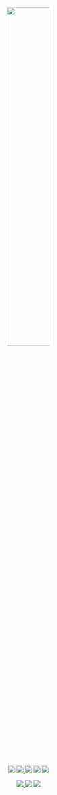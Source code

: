 <p align=center>
  <a target="_blank" rel="noopener noreferrer" href="https://github.com/carolesdaughter"><img src="https://lanyard-profile-readme.vercel.app/api/394318793637232641" width=45%></a>
</p>

<p align="center">
    <a target="_blank" rel="noopener noreferrer" href="#" onclick='window.open("https://github.com/carolesdaughter");return false;'><img src="https://img.shields.io/badge/python-3670A0?style=for-the-badge&logo=python&logoColor=ffdd54"></a>
    <a target="_blank" rel="noopener noreferrer" href="#" onclick='window.open("https://github.com/carolesdaughter");return false;'><img src="https://img.shields.io/badge/javascript-%23323330.svg?style=for-the-badge&logo=javascript&logoColor=%23F7DF1E">
    <a target="_blank" rel="noopener noreferrer" href="#" onclick='window.open("https://github.com/carolesdaughter");return false;'><img src="https://img.shields.io/badge/lua-%232C2D72.svg?style=for-the-badge&logo=lua&logoColor=white"></a>
    <a target="_blank" rel="noopener noreferrer" href="#" onclick='window.open("https://github.com/carolesdaughter");return false;'><img src="https://img.shields.io/badge/c%23-%23239120.svg?style=for-the-badge&logo=c-sharp&logoColor=white"></a>
    <a target="_blank" rel="noopener noreferrer" href="#" onclick='window.open("https://github.com/carolesdaughter");return false;'><img src="https://img.shields.io/badge/c++-%2300599C.svg?style=for-the-badge&logo=c%2B%2B&logoColor=white"></a>
</p>
  
<p align="center">
  <a target="_blank" rel="noopener noreferrer" href="https://discord.com/users/394318793637232641"><img src="https://img.shields.io/badge/Discord-%235865F2.svg?style=for-the-badge&logo=discord&logoColor=white">
  <a target="_blank" rel="noopener noreferrer" href="https://t.me/takeoutmywraith"><img src="https://img.shields.io/badge/Telegram-2CA5E0?style=for-the-badge&logo=telegram&logoColor=white"></a>
  <a target="_blank" rel="noopener noreferrer" href="https://www.youtube.com/@m_gnet/"><img src="https://img.shields.io/badge/YouTube-%23FF0000.svg?style=for-the-badge&logo=YouTube&logoColor=white"></a>
</p>

<p align="center">
  
</a>
